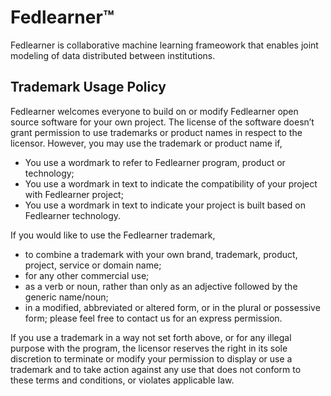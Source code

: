 # Fedlearner™
Fedlearner is collaborative machine learning frameowork that enables joint modeling of data distributed between institutions.




## Trademark Usage Policy

Fedlearner welcomes everyone to build on or modify Fedlearner open source software for your own project.
The license of the software doesn’t grant permission to use trademarks or product names in respect to the licensor.
However, you may use the trademark or product name if,
- You use a wordmark to refer to Fedlearner program, product or technology; 
- You use a wordmark in text to indicate the compatibility of your project with Fedlearner project; 
- You use a wordmark in text to indicate your project is built based on Fedlearner technology.
 
If you would like to use the Fedlearner trademark,
- to combine a trademark with your own brand, trademark, product, project, service or domain name; 
- for any other commercial use;
- as a verb or noun, rather than only as an adjective followed by the generic name/noun;
- in a modified, abbreviated or altered form, or in the plural or possessive form; 
please feel free to contact us for an express permission. 
 
If you use a trademark in a way not set forth above, or for any illegal purpose with the program, the licensor reserves the right in its sole discretion to terminate or modify your permission to display or use a trademark and to take action against any use that does not conform to these terms and conditions, or violates applicable law.